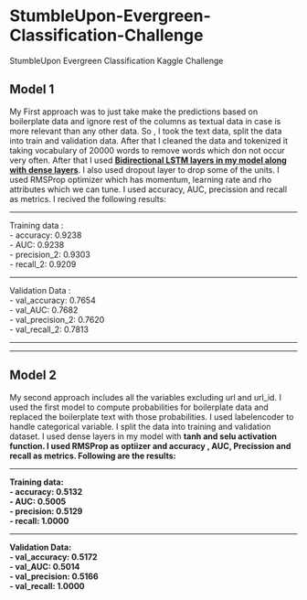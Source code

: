 # StumbleUpon-Evergreen-Classification-Challenge
StumbleUpon Evergreen Classification Kaggle Challenge

<h2> Model 1 </h2>

My First approach was to just take make the predictions based on boilerplate data and ignore rest of the columns as textual data in case is more relevant than any other data. So , I took the text data, split the data into train and validation data. After that I cleaned the data and tokenized it taking vocabulary of 20000 words to remove words which don not occur very often. After that I used <u><b>Bidirectional LSTM layers in my model along with dense layers</b></u>. I also used dropout layer to drop some of the units. I used RMSProp optimizer which has momentum, learning rate and rho attributes which we can tune. I used accuracy, AUC, precission and recall as metrics. I recived the following results:
<hr>
Training data : <br>
- accuracy: 0.9238 <br>
- AUC: 0.9238 <br>
- precision_2: 0.9303 <br>
- recall_2: 0.9209
<hr>
Validation Data : <br> 
- val_accuracy: 0.7654 <br> 
- val_AUC: 0.7682 <br> 
- val_precision_2: 0.7620 <br> 
- val_recall_2: 0.7813

<hr>
<hr>
<h2> Model 2 </h2>
My second approach includes all the variables excluding url and url_id. I used the first model to compute probabilities for boilerplate data and replaced the boilerplate text with those probabilities. I used labelencoder to handle categorical variable. I split the data into training and validation dataset. I used dense layers in my model with <b>tanh and selu activation function<b>. I used RMSProp as optiizer and accuracy , AUC, Precission and recall as metrics. Following are the results:
<hr>
Training data:
<br>
- accuracy: 0.5132<br>
- AUC: 0.5005<br>
- precision: 0.5129 <br>
- recall: 1.0000
<hr>
Validation Data:
<br>
- val_accuracy: 0.5172<br>
- val_AUC: 0.5014<br>
- val_precision: 0.5166<br>
- val_recall: 1.0000
